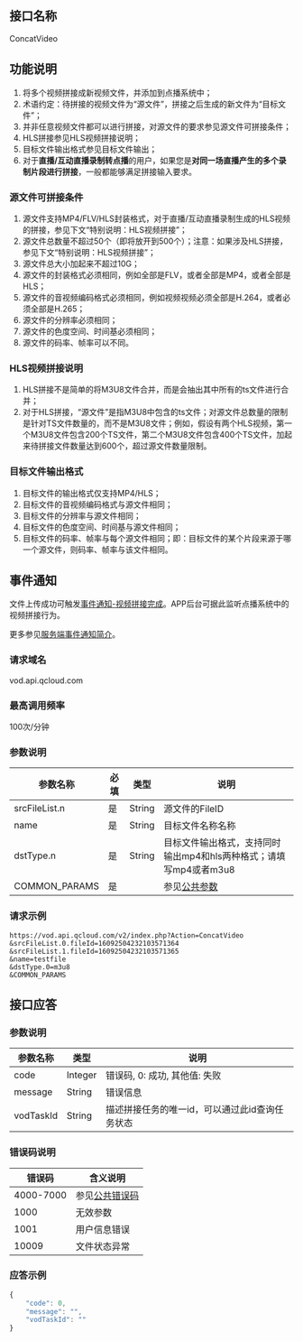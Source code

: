 ## 接口名称
ConcatVideo

## 功能说明
1. 将多个视频拼接成新视频文件，并添加到点播系统中；
1. 术语约定：待拼接的视频文件为“源文件”，拼接之后生成的新文件为“目标文件”；
1. 并非任意视频文件都可以进行拼接，对源文件的要求参见源文件可拼接条件；
1. HLS拼接参见HLS视频拼接说明；
1. 目标文件输出格式参见目标文件输出；
1. 对于**直播/互动直播录制转点播**的用户，如果您是**对同一场直播产生的多个录制片段进行拼接**，一般都能够满足拼接输入要求。

### 源文件可拼接条件

1. 源文件支持MP4/FLV/HLS封装格式，对于直播/互动直播录制生成的HLS视频的拼接，参见下文“特别说明：HLS视频拼接”；
1. 源文件总数量不超过50个（即将放开到500个）；注意：如果涉及HLS拼接，参见下文“特别说明：HLS视频拼接”；
1. 源文件总大小加起来不超过10G；
1. 源文件的封装格式必须相同，例如全部是FLV，或者全部是MP4，或者全部是HLS；
1. 源文件的音视频编码格式必须相同，例如视频视频必须全部是H.264，或者必须全部是H.265；
1. 源文件的分辨率必须相同；
1. 源文件的色度空间、时间基必须相同；
1. 源文件的码率、帧率可以不同。

### HLS视频拼接说明

1. HLS拼接不是简单的将M3U8文件合并，而是会抽出其中所有的ts文件进行合并；
1. 对于HLS拼接，“源文件”是指M3U8中包含的ts文件；对源文件总数量的限制是针对TS文件数量的，而不是M3U8文件；例如，假设有两个HLS视频，第一个M3U8文件包含200个TS文件，第二个M3U8文件包含400个TS文件，加起来待拼接文件数量达到600个，超过源文件数量限制。

### 目标文件输出格式

1. 目标文件的输出格式仅支持MP4/HLS；
1. 目标文件的音视频编码格式与源文件相同；
1. 目标文件的分辨率与源文件相同；
1. 目标文件的色度空间、时间基与源文件相同；
1. 目标文件的码率、帧率与每个源文件相同；即：目标文件的某个片段来源于哪一个源文件，则码率、帧率与该文件相同。

## 事件通知
文件上传成功可触发[事件通知-视频拼接完成](/document/product/266/7834)。APP后台可据此监听点播系统中的视频拼接行为。

更多参见[服务端事件通知简介](/document/product/266/7829)。

### 请求域名
vod.api.qcloud.com

### 最高调用频率
100次/分钟

### 参数说明
| 参数名称 | 必填 | 类型 | 说明 |
|---------------|----------|---------|---------|
| srcFileList.n | 是 | String | 源文件的FileID |
| name          | 是 | String    | 目标文件名称名称 |
| dstType.n      | 是 | String    | 目标文件输出格式，支持同时输出mp4和hls两种格式；请填写mp4或者m3u8 |
| COMMON_PARAMS | 是 |  | 参见[公共参数](/document/product/266/7782#.E5.85.AC.E5.85.B1.E5.8F.82.E6.95.B0) |

### 请求示例
```
https://vod.api.qcloud.com/v2/index.php?Action=ConcatVideo
&srcFileList.0.fileId=16092504232103571364
&srcFileList.1.fileId=16092504232103571365
&name=testfile
&dstType.0=m3u8
&COMMON_PARAMS
```

## 接口应答

### 参数说明
| 参数名称 | 类型 | 说明 |
|---------|---------|---------|
| code | Integer | 错误码, 0: 成功, 其他值: 失败 |
| message | String | 错误信息 |
| vodTaskId | String | 描述拼接任务的唯一id，可以通过此id查询任务状态 |

### 错误码说明
| 错误码 | 含义说明|
|---------|---------|
| 4000-7000 | 参见[公共错误码](/document/product/266/7783)  |
| 1000 | 无效参数  |
| 1001 | 用户信息错误  |
| 10009 | 文件状态异常  |

### 应答示例

```javascript
{
    "code": 0,
    "message": "",
    "vodTaskId": ""
}
```
